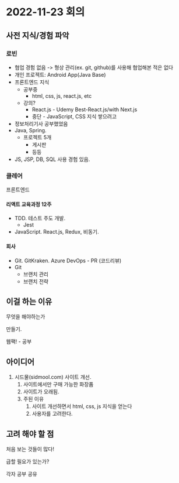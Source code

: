 # 2022-11-23 회의

## 사전 지식/경험 파악

### 로빈

* 협업 경험 없음 -> 형상 관리(ex. git, github)를 사용해 협업해본 적은 없다
* 개인 프로젝트: Android App(Java Base)
* 프론트엔드 지식
  * 공부중
    * html, css, js, react.js, etc
  * 강의?
    * React.js - Udemy Best-React.js/with Next.js
    * 중단 - JavaScript, CSS 지식 쌓으려고
* 정보처리기사 공부했었음
* Java, Spring.
  * 프로젝트 5개
    * 게시판
    * 등등
* JS, JSP, DB, SQL 사용 경험 있음.

### 클레어

프론트엔드

#### 리액트 교육과정 12주

* TDD. 테스트 주도 개발.
  * Jest
* JavaScript. React.js, Redux, 비동기.

#### 회사

* Git. GitKraken. Azure DevOps - PR (코드리뷰)
* Git
  * 브랜치 관리
  * 브랜치 전략

## 이걸 하는 이유

무엇을 해야하는가

만들기.

웹팩! - 공부

## 아이디어

1. 시드물(sidmool.com) 사이트 개선.
   1. 사이트에서만 구매 가능한 화장품
   2. 사이트가 오래됨.
   3. 주된 이유
      1. 사이트 개선하면서 html, css, js 지식을 얻는다
      2. 사용자를 고려한다.

## 고려 해야 할 점

처음 보는 것들이 많다!

급할 필요가 있는가?

각자 공부 공유
